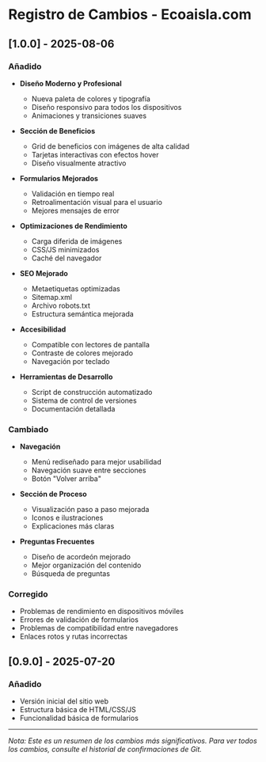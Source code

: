 # Registro de Cambios - Ecoaisla.com

## [1.0.0] - 2025-08-06

### Añadido
- **Diseño Moderno y Profesional**
  - Nueva paleta de colores y tipografía
  - Diseño responsivo para todos los dispositivos
  - Animaciones y transiciones suaves

- **Sección de Beneficios**
  - Grid de beneficios con imágenes de alta calidad
  - Tarjetas interactivas con efectos hover
  - Diseño visualmente atractivo

- **Formularios Mejorados**
  - Validación en tiempo real
  - Retroalimentación visual para el usuario
  - Mejores mensajes de error

- **Optimizaciones de Rendimiento**
  - Carga diferida de imágenes
  - CSS/JS minimizados
  - Caché del navegador

- **SEO Mejorado**
  - Metaetiquetas optimizadas
  - Sitemap.xml
  - Archivo robots.txt
  - Estructura semántica mejorada

- **Accesibilidad**
  - Compatible con lectores de pantalla
  - Contraste de colores mejorado
  - Navegación por teclado

- **Herramientas de Desarrollo**
  - Script de construcción automatizado
  - Sistema de control de versiones
  - Documentación detallada

### Cambiado
- **Navegación**
  - Menú rediseñado para mejor usabilidad
  - Navegación suave entre secciones
  - Botón "Volver arriba"

- **Sección de Proceso**
  - Visualización paso a paso mejorada
  - Iconos e ilustraciones
  - Explicaciones más claras

- **Preguntas Frecuentes**
  - Diseño de acordeón mejorado
  - Mejor organización del contenido
  - Búsqueda de preguntas

### Corregido
- Problemas de rendimiento en dispositivos móviles
- Errores de validación de formularios
- Problemas de compatibilidad entre navegadores
- Enlaces rotos y rutas incorrectas

## [0.9.0] - 2025-07-20

### Añadido
- Versión inicial del sitio web
- Estructura básica de HTML/CSS/JS
- Funcionalidad básica de formularios

---

*Nota: Este es un resumen de los cambios más significativos. Para ver todos los cambios, consulte el historial de confirmaciones de Git.*
